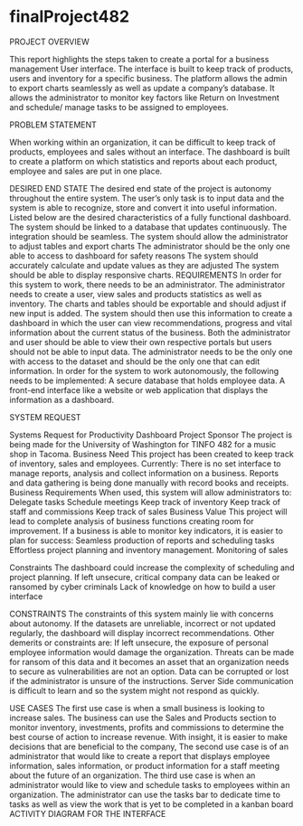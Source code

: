 # finalProject482
PROJECT OVERVIEW

This report highlights the steps taken to create a portal for a business management User interface. The interface is built to keep track of products, users and inventory for a specific business. The platform allows the admin to export charts seamlessly as well as update a company’s database. It allows the administrator to monitor key factors like Return on Investment and schedule/ manage tasks to be assigned to employees.

PROBLEM STATEMENT

When working within an organization, it can be difficult to keep track of products, employees and sales without an interface. The dashboard is built to create a platform on which statistics  and reports about each product, employee and sales are put in one place. 


DESIRED END STATE
The desired end state of the project is autonomy throughout the entire system. The user’s only task is to input data and the system is able to recognize, store and convert it into useful information. Listed below are the  desired characteristics of a fully functional dashboard.
The system should be linked to a database that updates continuously. The integration should be seamless.
The system should allow the administrator to adjust tables and export charts
The administrator should be the only one able to access to dashboard for safety reasons
The system should accurately calculate  and update values as they are adjusted
The system should be able to display responsive charts.
REQUIREMENTS
In order for this system to work, there needs to be an administrator. The administrator needs to create a user, view sales and products statistics as well as inventory. The charts and tables should be exportable and should adjust if new input is added.  The system should then use this information to create a dashboard in which the user can view recommendations, progress and vital information about the current status of the business. Both the administrator and user should be able to view their own respective portals but users should not be able to input data. The administrator needs to be the only one with access to the dataset and should be the only one that can edit information. In order for the system to work autonomously, the following needs to be implemented:
A secure database that holds employee data.
A front-end interface like a website or web application that displays the information  as a dashboard.

SYSTEM REQUEST

Systems Request for Productivity Dashboard 
Project Sponsor
The project is being made for the University of Washington for TINFO 482 for a music shop in Tacoma.
Business Need
This project has been created to keep track of inventory, sales and employees.
Currently:
There is no set interface to manage reports, analysis and collect information on a business.
Reports and data gathering is being done manually with  record books and receipts.
Business Requirements
When used, this system will allow administrators to:
Delegate tasks
Schedule meetings
Keep track of inventory
Keep track of staff and commissions
Keep track of sales
Business Value
This project will lead to complete analysis of business functions creating room for improvement. If a business is able to monitor key indicators, it is easier to plan for success:
Seamless production of reports and scheduling tasks
Effortless project planning and inventory management.
Monitoring of sales


Constraints
The dashboard could increase the complexity of scheduling and project planning.
If left unsecure, critical company data can be leaked or ransomed by cyber criminals
Lack of knowledge on how to build a user interface




CONSTRAINTS
The constraints of this system mainly lie with concerns about autonomy. If the datasets are unreliable, incorrect or not updated regularly, the dashboard  will display incorrect recommendations. Other demerits or constraints are:
If left unsecure, the exposure of personal employee information would damage the organization. Threats can be made for ransom of this data and it becomes an asset that an organization needs to secure as vulnerabilities are not an option.
Data can be corrupted or lost if the administrator is unsure of the instructions.
Server Side communication is difficult to learn and so the system might not respond as quickly.

USE CASES
The first use case is when a small business is looking to increase sales. The business can use the Sales and Products section to monitor inventory, investments, profits and commissions to determine the best course of action to increase revenue. With insight, it is easier to make decisions that are beneficial to the company,
The second use case is of an administrator that would like to create a report that displays employee information, sales information, or product information for a staff meeting about the future of an organization.
The third use case is when an administrator would like to view and schedule tasks to employees within an organization. The administrator can use the tasks bar to dedicate time to tasks as well as view the work that is yet to be completed in a kanban board
ACTIVITY DIAGRAM FOR THE INTERFACE

